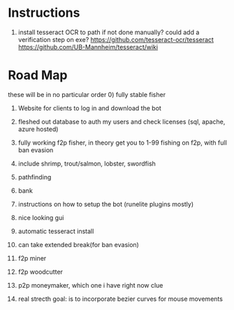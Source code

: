 # Instructions

1) install tesseract OCR to path if not done manually?
    could add a verification step on exe?
    https://github.com/tesseract-ocr/tesseract
    https://github.com/UB-Mannheim/tesseract/wiki


# Road Map

these will be in no particular order
0) fully stable fisher
1) Website for clients to log in and download the bot
2) fleshed out database to auth my users and check licenses (sql, apache, azure hosted)
3) fully working f2p fisher, in theory get you to 1-99 fishing on f2p, with full ban evasion
4) include shrimp, trout/salmon, lobster, swordfish
5) pathfinding
6) bank
7) instructions on how to setup the bot (runelite plugins mostly)
8) nice looking gui
9) automatic tesseract install 
10) can take extended break(for ban evasion)
11) f2p miner
12) f2p woodcutter
13) p2p moneymaker, which one i have right now clue


20) real strecth goal: is to incorporate bezier curves for mouse movements